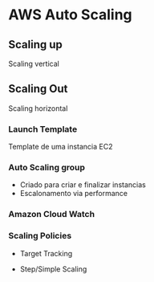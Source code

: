# AWS Auto Scaling

## Scaling up
Scaling vertical

## Scaling Out
Scaling horizontal

### Launch Template
Template de uma instancia EC2

### Auto Scaling group
- Criado para criar e finalizar instancias
- Escalonamento via performance

### Amazon Cloud Watch

### Scaling  Policies
- Target Tracking

- Step/Simple Scaling